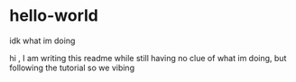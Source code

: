 # hello-world

idk what im doing


hi , I am writing this readme while still having no clue of what im doing, but following the tutorial so we vibing
